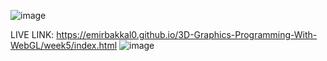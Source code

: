 ![image](https://github.com/user-attachments/assets/b543572d-1f6c-4d2f-a9c1-d8db45505b52)


LIVE LINK: https://emirbakkal0.github.io/3D-Graphics-Programming-With-WebGL/week5/index.html
![image](https://github.com/user-attachments/assets/25e707d6-2667-49b9-8a99-97adb6377458)
